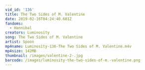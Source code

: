 ```yaml
---
vid_id: '136'
title: The Two Sides of M. Valentine
date: 2019-02-16T04:24:40.601Z
fandoms:
  - Hannibal
creators: Luminosity
song: The Two Sides of M. Valentine
artist: Spoon
mp4name: Luminosity-136-The Two Sides of M. Valentine.m4v
mp4size: 142MB
thumbnail: /images/valentine-2-.jpg
barcode: /images/luminosity-the-two-sides-of-m.-valentine.png
---
```


